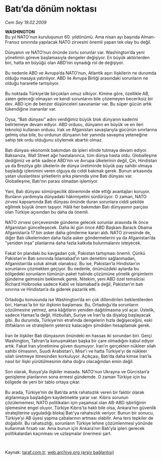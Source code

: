 # Batı’da dönüm noktası

*Cem Sey 19.02.2009*

<div class="taraf_structure_2col_1zq">
<div class="margen_n">



 <p><b>WASHINGTON</b> <br/>Bu yıl NATO’nun kuruluşunun 60. yıldönümü. Ama nisan ayı başında Alman-Fransız sınırında yapılacak NATO zirvesini önemli yapan tek olay bu değil. <br/><br/>Dünyanın ve NATO’nun önünde zorlu sorunlar var. Washington’da yeni yönetimin göreve başlamasıyla dengeler değişiyor. En büyük aktörlerden biri, hatta en büyüğü olan ABD’nin oynadığı rol de değişiyor. <br/><br/>Bu nedenle ABD ve Avrupa’da NATO’nun, Atlantik aşırı ilişkilerin ne durumda olduğu masaya yatırılıyor. ABD ile Avrupa Birliği arasındaki sorunların ne olduğu hararetle tartışılıyor. <br/><br/>Bu noktada Türkiye’de birçokları omuz silkiyor. Kimine göre, özellikle AB, zaten geleceği olmayan ve kendi sorunlarını bile çözemeyen beceriksiz bir dev. ABD için de benzer düşünceleri savunanlar var. Bu süper gücün artık tükendiğine inananlar var. <br/><br/>Oysa, “Batı dünyası” adını verdiğimiz büyük blok dünyanın kaderini belirlemeye devam ediyor. ABD ordusu, dünyanın en büyük ve en ileri teknoloji kullanan ordusu. Irak ve Afganistan savaşlarıyla gücünün sınırlarına gelmiş olsa bile, bu ordunun dünyanın her yanında savaşma yeteneğine sahip tek ordu olduğunu söylemek abartılı olmaz. <br/><br/>Batı dünyası ekonomik bakımdan da ipleri elinde tutmaya devam ediyor. Baksanıza, Wall Street ağır hastalanınca, tüm dünya hasta oldu. Globalleşme dediğimiz ve artık sadece ABD’nin ve Avrupa ülkelerinin değil, Çin, Hindistan ya da Brezilya gibi ülkelerin de dünya üretiminde büyük pay sahibi olmaya başladığı izlenimini veren olguya da ciddi bakmak gerek. Bunun arkasında yatan uluslarötesi şirketlerin arka planında yine Batı dünyası var. Globalleşme, Batı’nın parası olmadan işlemiyor. <br/><br/>Yani, Batı dünyası sömürgecilik döneminde elde ettiği avantajları koruyor. Bunların yardımıyla dünyadaki hâkimiyetini sürdürüyor. O zaman, NATO zirvesi kapsamında Batı dünyası önünde duran sorunlara ciddi şekilde eğilmek büyük önem taşıyor. Hâlâ her bakımdan Batı dünyasının parçası olan Türkiye açısından bu daha da önemli. <br/><br/>NATO zirvesi çerçevesinde gündeme gelecek sorunlar arasında ilk önce Afganistan güncelleşecek. Daha iki gün önce ABD Başkanı Barack Obama Afganistan’a 17 bin asker daha gönderme kararı aldı. NATO zirvesinde de, diğer Batı ülkelerinden daha fazla asker göndermelerini ya da Afganistan’da “yeniden inşa” planlarına daha fazla katkıda bulunmalarını isteyecek. <br/><br/>Fakat ön plandaki bu kavgadan çok, Pakistan tartışması önemli. Çünkü Pakistan’ın Batı sınırında İslamabad’ın tam denetimi sağlanmadan, Afganistan’da soluk almak olanaksız. Bu ise, Pakistan’la Hindistan’ın sorunlarını çözmekten geçiyor. Bu nedenle, önümüzdeki aylarda bu bölgedeki sorunların tümünün paket halinde çözümüne yönelik girişimlerin gündeme gelmesini beklemek gerek. Nitekim, yeni ABD özel temsilcisi Richard Holbrooke sadece Kabil ve İslamabad’a değil, Pakistan’ın batı sınırına ve Hindistan’a da giderek pazarlık etti. <br/><br/>Ortadoğu konusunda ise Washington’da en çok dillendirilen beklentilerden biri, Hamas’la bir tür ilişkinin başlaması. Bu, Ortadoğu’da sorunların çözülmesine yetmez, ama kâğıtların yeniden dağıtılmasına yol açar. Üstelik, sadece Hamas’la değil, Hizbullah, Suriye ve İran’la da diyalog başlayacak gibi. Bu durumda, Türkiye’nin etrafında dengelerin hızla değişeceğini, eski ittifakların ve stratejilerin yetersiz kalacağını şimdiden hesaplamak gerek. <br/><br/>İran ile ilişkiler Batı dünyasının önündeki en hassas iki sorundan biri. Gerçi Washington, Tahran’la konuşmaktan başka bir çare olmadığını kabul ediyor artık. Fakat İran yönetimine güven duymuyor. İran’ın gerçekten nükleer silah sahibi olmasının, Suudi Arabistan’ı, Mısır’ı ve hatta Türkiye’yi de nükleer silah üretmeye itmesinden korkuluyor. Açıkçası, Batı’da daha kimse İran’la nasıl bir ilişki yürütülmesinin daha doğru olacağından emin değil. <br/><br/>Son olarak, Rusya’yla ilişkiler masada. NATO’nun Ukrayna ve Gürcistan’a genişleme planlarının sona ermesi gündemde. O zaman Türkiye için bu bölgede de yeni bir tablo ortaya çıkar. <br/><br/>Bu arada, Türkiye’nin de Batı’da artık rahatsızlık veren bir faktör olarak algılanmaya başladığını kaydetmekte yarar var. Kıbrıs sorunun çözülememesi, NATO politikaları için yaşamsal olan AB-ABD işbirliğinin işlemesine engel oluyor. Türkiye Kıbrıs’ta haklı bile olsa, Ankara’nın güvenlik stratejilerine uyguladığı blokaj Batı’ya rahatsızlık veriyor. Bunun bir sonucu, Türkiye’yi AB üyesi yapma çabalarının artması olabilir. Ama ters tepkiler de doğabilir. Bu rahatsızlığı, sorunların Türkiye lehine çözümlenmesi yönünde kullanmak fırsatı var. Ama bunun için Ankara’nın Batı’yla ipleri gerecek politikalardan kaçınması ve uzlaşmalar önermesi şart.</p>

<br/>


<div id="taraf_not">
</div>

</div>


</div>

Kaynak: [taraf.com.tr](http://www.taraf.com.tr:80/makale/4088.htm), [web.archive.org (arşiv bağlantısı)](http://web.archive.org/web/20090428055735/http://www.taraf.com.tr:80/makale/4088.htm)
